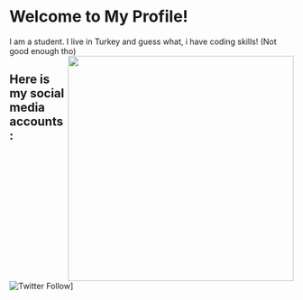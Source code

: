 # Welcome to My Profile! 
I am a student. I live in Turkey and guess what, i have coding skills! (Not good enough tho)
<img align='right' src="https://im7.ezgif.com/tmp/ezgif-7-aa717ba48f93.gif" width="400">

## Here is my social media accounts:

![Twitter Follow](https://img.shields.io/twitter/follow/mekroknight12?label=Follow)]

